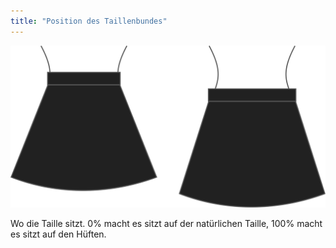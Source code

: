 ```yaml
---
title: "Position des Taillenbundes"
---
```


![Position des Taillenbundes](waistbandposition.svg)

Wo die Taille sitzt. 0% macht es sitzt auf der natürlichen Taille, 100% macht es sitzt auf den Hüften.




